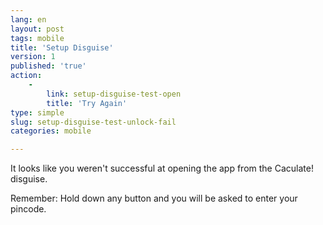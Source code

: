 ```yaml
---
lang: en
layout: post
tags: mobile
title: 'Setup Disguise'
version: 1
published: 'true'
action:
    -
        link: setup-disguise-test-open
        title: 'Try Again'
type: simple
slug: setup-disguise-test-unlock-fail
categories: mobile

---
```


It looks like you weren't successful at opening the app from the Caculate! disguise. 

Remember: Hold down any button and you will be asked to enter your pincode.